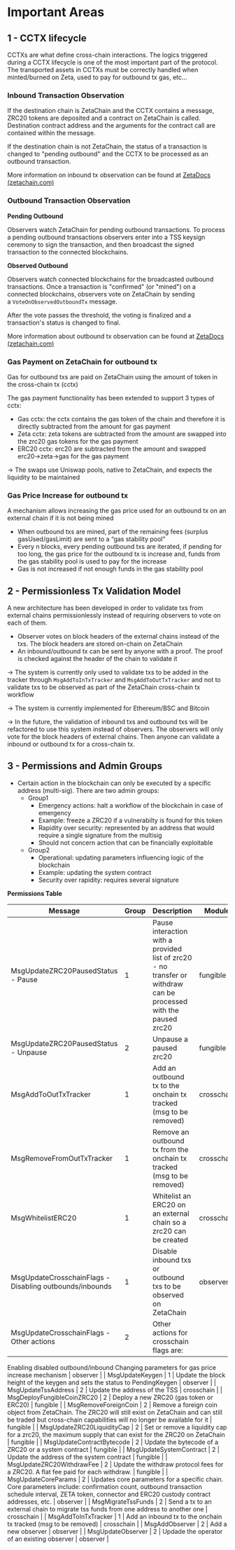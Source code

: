 # Important Areas

## 1 - CCTX lifecycle

CCTXs are what define cross-chain interactions. The logics triggered during a CCTX lifecycle is one of the most important part of the protocol. The transported assets in CCTXs must be correctly handled when minted/burned on Zeta, used to pay for outbound tx gas, etc…

### Inbound Transaction Observation

If the destination chain is ZetaChain and the CCTX contains a message, ZRC20 tokens are deposited and a contract on ZetaChain is called. Destination contract address and the arguments for the contract call are contained within the message.

If the destination chain is not ZetaChain, the status of a transaction is changed to "pending outbound" and the CCTX to be processed as an outbound transaction.

More information on inbound tx observation can be found at [ZetaDocs (zetachain.com)](https://www.zetachain.com/docs/architecture/modules/crosschain/messages/#msgvoteonobservedinboundtx)

### Outbound Transaction Observation

**Pending Outbound**

Observers watch ZetaChain for pending outbound transactions. To process a pending outbound transactions observers enter into a TSS keysign ceremony to sign the transaction, and then broadcast the signed transaction to the connected blockchains.

****Observed Outbound****

Observers watch connected blockchains for the broadcasted outbound transactions. Once a transaction is "confirmed" (or "mined") on a connected blockchains, observers vote on ZetaChain by sending a `VoteOnObservedOutboundTx` message.

After the vote passes the threshold, the voting is finalized and a transaction's status is changed to final.

More information about outbound tx observation can be found at [ZetaDocs (zetachain.com)](https://www.zetachain.com/docs/architecture/modules/crosschain/messages/#msgvoteonobservedoutboundtx)

### Gas Payment on ZetaChain for outbound tx

Gas for outbound txs are paid on ZetaChain using the amount of token in the cross-chain tx (cctx)

The gas payment functionality has been extended to support 3 types of cctx:

- Gas cctx: the cctx contains the gas token of the chain and therefore it is directly subtracted from the amount for gas payment
- Zeta cctx: zeta tokens are subtracted from the amount are swapped into the zrc20 gas tokens for the gas payment
- ERC20 cctx: erc20 are subtracted from the amount and swapped erc20→zeta→gas for the gas payment

→ The swaps use Uniswap pools, native to ZetaChain, and expects the liquidity to be maintained

### Gas Price Increase for outbound tx

A  mechanism allows increasing the gas price used for an outbound tx on an external chain if it is not being mined

- When outbound txs are mined, part of the remaining fees (surplus gasUsed/gasLimit) are sent to a “gas stability pool”
- Every n blocks, every pending outbound txs are iterated, if pending for too long, the gas price for the outbound tx is increase and, funds from the gas stability pool is used to pay for the increase
- Gas is not increased if not enough funds in the gas stability pool

## 2 - Permissionless Tx Validation Model

A new architecture has been developed in order to validate txs from external chains permissionlessly instead of requiring observers to vote on each of them.

- Observer votes on block headers of the external chains instead of the txs. The block headers are stored on-chain on ZetaChain
- An inbound/outbound tx can be sent by anyone with a proof. The proof is checked against the header of the chain to validate it

→ The system is currently only used to validate txs to be added in the tracker through `MsgAddToInTxTracker` and `MsgAddToOutTxTracker` and not to validate txs to be observed as part of the ZetaChain cross-chain tx workflow

→ The system is currently implemented for Ethereum/BSC and Bitcoin

→ In the future, the validation of inbound txs and outbound txs will be refactored to use this system instead of observers. The observers will only vote for the block headers of external chains. Then anyone can validate a inbound or outbound tx for a cross-chain tx.

## 3 - Permissions and Admin Groups

- Certain action in the blockchain can only be executed by a specific address (multi-sig). There are two admin groups:
    - Group1
        - Emergency actions: halt a workflow of the blockchain in case of emergency
        - Example: freeze a ZRC20 if a vulnerabilty is found for this token
        - Rapidity over security: represented by an address that would require a single signature from the multisig
        - Should not concern action that can be financially exploitable
    - Group2
        - Operational: updating parameters influencing logic of the blockchain
        - Example: updating the system contract
        - Security over rapidity: requires several signature

**Permissions Table**

| Message | Group | Description | Module |
| --- | --- | --- | --- |
| MsgUpdateZRC20PausedStatus - Pause | 1 | Pause interaction with a provided list of zrc20 - no transfer or withdraw can be processed with the paused zrc20 | fungible |
| MsgUpdateZRC20PausedStatus - Unpause | 2 | Unpause a paused zrc20 | fungible |
| MsgAddToOutTxTracker | 1 | Add an outbound tx to the onchain tx tracked (msg to be removed) | crosschain |
| MsgRemoveFromOutTxTracker | 1 | Remove an outbound tx from the onchain tx tracked (msg to be removed) | crosschain |
| MsgWhitelistERC20 | 1 | Whitelist an ERC20 on an external chain so a zrc20 can be created | crosschain |
| MsgUpdateCrosschainFlags - Disabling outbounds/inbounds | 1 | Disable inbound txs or outbound txs to be observed on ZetaChain | observer |
| MsgUpdateCrosschainFlags - Other actions | 2 | Other actions for crosschain flags are:
Enabling disabled outbound/inbound
Changing parameters for gas price increase mechanism | observer |
| MsgUpdateKeygen | 1 | Update the block height of the keygen and sets the status to PendingKeygen | observer |
| MsgUpdateTssAddress | 2 | Update the address of the TSS | crosschain |
| MsgDeployFungibleCoinZRC20 | 2 | Deploy a new ZRC20 (gas token or ERC20) | fungible |
| MsgRemoveForeignCoin | 2 | Remove a foreign coin object from ZetaChain.
The ZRC20 will still exist on ZetaChain and can still be traded but cross-chain capabilities will no longer be available for it | fungible |
| MsgUpdateZRC20LiquidityCap | 2 | Set or remove a liquidity cap for a zrc20, the maximum supply that can exist for the ZRC20 on ZetaChain | fungible |
| MsgUpdateContractBytecode | 2 | Update the bytecode of a ZRC20 or a system contract | fungible |
| MsgUpdateSystemContract | 2 | Update the address of the system contract | fungible |
| MsgUpdateZRC20WithdrawFee | 2 | Update the withdraw protocol fees for a ZRC20.
A flat fee paid for each withdraw.  | fungible |
| MsgUpdateCoreParams | 2 | Updates core parameters for a specific chain.
Core parameters include: confirmation count, outbound transaction schedule interval, ZETA token,
connector and ERC20 custody contract addresses, etc. | observer |
| MsgMigrateTssFunds | 2 | Send a tx to an external chain to migrate tss funds from one address to another one | crosschain |
| MsgAddToInTxTracker | 1 | Add an inbound tx to the onchain tx tracked (msg to be removed) | crosschain |
| MsgAddObserver | 2 | Add a new observer | observer |
| MsgUpdateObserver | 2 | Updade the operator of an existing observer | observer |